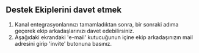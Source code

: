 ## Destek Ekiplerini davet etmek

1. Kanal entegrasyonlarınızı tamamladıktan sonra, bir sonraki adıma geçerek ekip arkadaşlarınızı davet edebilirsiniz. 
2. Aşağıdaki ekrandaki 'e-mail' kutucuğunun içine ekip arkadaşınızın mail adresini girip 'invite' butonuna basınız. 
